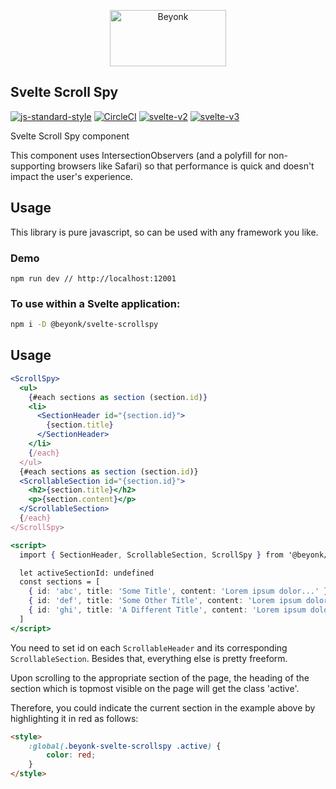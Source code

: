 <p align="center">
  <img width="186" height="90" src="https://user-images.githubusercontent.com/218949/44782765-377e7c80-ab80-11e8-9dd8-fce0e37c235b.png" alt="Beyonk" />
</p>

## Svelte Scroll Spy

[![js-standard-style](https://img.shields.io/badge/code%20style-standard-brightgreen.svg)](http://standardjs.com) [![CircleCI](https://circleci.com/gh/beyonk-adventures/svelte-scrollspy.svg?style=shield)](https://circleci.com/gh/beyonk-adventures/svelte-scrollspy) [![svelte-v2](https://img.shields.io/badge/svelte-v2-orange.svg)](https://v2.svelte.dev) [![svelte-v3](https://img.shields.io/badge/svelte-v3-blueviolet.svg)](https://svelte.dev)

Svelte Scroll Spy component

This component uses IntersectionObservers (and a polyfill for non-supporting browsers like Safari) so that performance is quick and doesn't impact the user's experience.

## Usage

This library is pure javascript, so can be used with any framework you like.

### Demo

```
npm run dev // http://localhost:12001
```

### To use within a Svelte application:

```bash
npm i -D @beyonk/svelte-scrollspy
```

## Usage

```jsx
<ScrollSpy>
  <ul>
    {#each sections as section (section.id)}
    <li>
      <SectionHeader id="{section.id}">
        {section.title}
      </SectionHeader>
    </li>
    {/each}
  </ul>
  {#each sections as section (section.id)}
  <ScrollableSection id="{section.id}">
    <h2>{section.title}</h2>
    <p>{section.content}</p>
  </ScrollableSection>
  {/each}
</ScrollSpy>

<script>
  import { SectionHeader, ScrollableSection, ScrollSpy } from '@beyonk/svelte-scrollspy'

  let activeSectionId: undefined
  const sections = [
    { id: 'abc', title: 'Some Title', content: 'Lorem ipsum dolor...' },
    { id: 'def', title: 'Some Other Title', content: 'Lorem ipsum dolor...' },
    { id: 'ghi', title: 'A Different Title', content: 'Lorem ipsum dolor...' }
  ]
</script>
```

You need to set id on each `ScrollableHeader` and its corresponding `ScrollableSection`. Besides that, everything else is pretty freeform.

Upon scrolling to the appropriate section of the page, the heading of the section which is topmost visible on the page will get the class 'active'.

Therefore, you could indicate the current section in the example above by highlighting it in red as follows:

```html
<style>
	:global(.beyonk-svelte-scrollspy .active) {
		color: red;
	}
</style>
```
